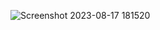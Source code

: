 ![Screenshot 2023-08-17 181520](https://github.com/PRIYANSHUSINGH2003/GrowIntern_Full_Stack_development/assets/102310770/a9ea0668-9cc0-49b3-a907-266f5cda771e)
